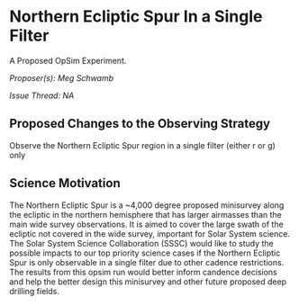 # Northern Ecliptic Spur In a Single Filter

A Proposed OpSim Experiment.

*Proposer(s): Meg Schwamb*

*Issue Thread: NA*


## Proposed Changes to the Observing Strategy

Observe the Northern Ecliptic Spur region in a single filter (either r or g) only


## Science Motivation

The Northern Ecliptic Spur is a ~4,000 degree proposed minisurvey along the ecliptic in the northern hemisphere that has larger airmasses than the main wide survey observations. It is aimed to cover the large swath of the ecliptic not covered in the wide survey, important for Solar System science. The Solar System Science Collaboration (SSSC) would like to study the possible impacts to our top priority science cases if the Northern Ecliptic Spur is only observable in a single filter due to other cadence restrictions. The results from this opsim run would better inform candence decisions and help the better design this minisurvey and other future proposed deep drilling fields. 
